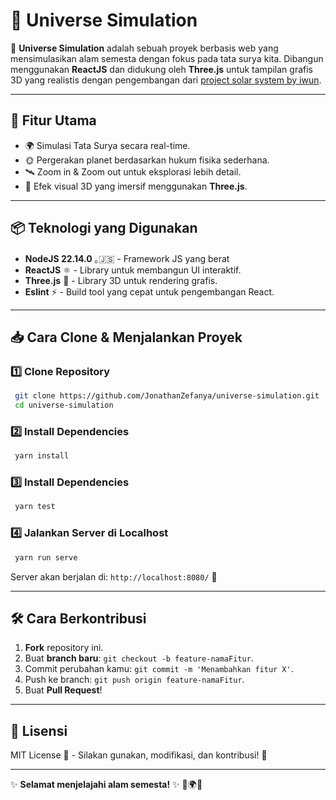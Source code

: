 # 🌌 Universe Simulation

🚀 **Universe Simulation** adalah sebuah proyek berbasis web yang mensimulasikan alam semesta dengan fokus pada tata surya kita. Dibangun menggunakan **ReactJS** dan didukung oleh **Three.js** untuk tampilan grafis 3D yang realistis dengan pengembangan dari [project solar system by iwun](https://github.com/iWun/solar-system).

---

## 🎯 Fitur Utama
- 🌍 Simulasi Tata Surya secara real-time.
- 🌞 Pergerakan planet berdasarkan hukum fisika sederhana.
- 🛰️ Zoom in & Zoom out untuk eksplorasi lebih detail.
- 🌠 Efek visual 3D yang imersif menggunakan **Three.js**.

---

## 📦 Teknologi yang Digunakan
- **NodeJS 22.14.0** ｡🇯‌🇸‌ - Framework JS yang berat
- **ReactJS** ⚛️ - Library untuk membangun UI interaktif.
- **Three.js** 🎥 - Library 3D untuk rendering grafis.
- **Eslint** ⚡ - Build tool yang cepat untuk pengembangan React.

---

## 📥 Cara Clone & Menjalankan Proyek

### 1️⃣ Clone Repository
```bash
 git clone https://github.com/JonathanZefanya/universe-simulation.git
 cd universe-simulation
```

### 2️⃣ Install Dependencies
```bash
 yarn install
```

### 3️⃣ Install Dependencies
```bash
 yarn test
```

### 4️⃣ Jalankan Server di Localhost
```bash
 yarn run serve
```
Server akan berjalan di: `http://localhost:8080/` 🚀

---

## 🛠️ Cara Berkontribusi
1. **Fork** repository ini.
2. Buat **branch baru**: `git checkout -b feature-namaFitur`.
3. Commit perubahan kamu: `git commit -m 'Menambahkan fitur X'`.
4. Push ke branch: `git push origin feature-namaFitur`.
5. Buat **Pull Request**!

---

## 📜 Lisensi
MIT License 📜 - Silakan gunakan, modifikasi, dan kontribusi! 🌟

---

✨ **Selamat menjelajahi alam semesta!** ✨ 🚀🌍🌞